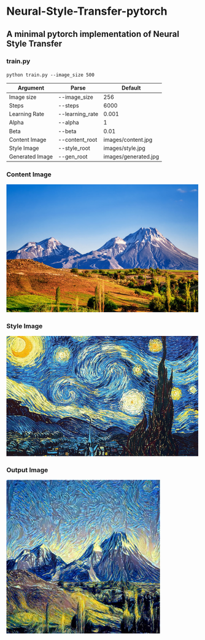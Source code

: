 # Neural-Style-Transfer-pytorch

## A minimal pytorch implementation of Neural Style Transfer

### train.py

`python train.py --image_size 500`

| Argument | Parse | Default |
| ----------- | ----------- | ----------- |
| Image size | --image_size | 256 |
| Steps | --steps | 6000 |
| Learning Rate | --learning_rate | 0.001 |
| Alpha | --alpha | 1 |
| Beta | --beta | 0.01 |
| Content Image | --content_root | images/content.jpg |
| Style Image | --style_root | images/style.jpg |
| Generated Image | --gen_root | images/generated.jpg |



### Content Image

<img src="https://github.com/rutvij-25/Neural-Style-Transfer-pytorch/blob/main/images/content.jpg" width="500">

### Style Image

<img src="https://github.com/rutvij-25/Neural-Style-Transfer-pytorch/blob/main/images/style.jpg" width="500">

### Output Image

<img src="https://github.com/rutvij-25/Neural-Style-Transfer-pytorch/blob/main/images/generated.jpg" width="400">
